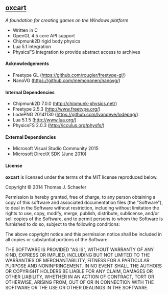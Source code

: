 ## [oxcart](https://github.com/schaetj/oxcart/) 

*A foundation for creating games on the Windows platform*

  * Written in C
  * OpenGL 4.5 core API support
  * Chipmunk2D rigid body physics
  * Lua 5.1 integration
  * PhysicsFS integration to provide abstract access to archives

#### Acknowledgements

  * Freetype GL (https://github.com/rougier/freetype-gl/)
  * NanoVG (https://github.com/memononen/nanovg/)

#### Internal Dependencies

  * Chipmunk2D 7.0.0 (http://chipmunk-physics.net/)
  * Freetype 2.5.3 (http://www.freetype.org/)
  * LodePNG 20141130 (https://github.com/lvandeve/lodepng/)
  * Lua 5.1.5 (http://www.lua.org/)
  * PhysicsFS 2.0.3 (http://icculus.org/physfs/)

#### External Dependencies

  * Microsoft Visual Studio Community 2015
  * Microsoft DirectX SDK (June 2010)

#### License

**oxcart** is licensed under the terms of the MIT license reproduced below.

Copyright © 2014 Thomas J. Schaefer

Permission is hereby granted, free of charge, to any person obtaining a copy of 
this software and associated documentation files (the "Software"), to deal in 
the Software without restriction, including without limitation the rights to 
use, copy, modify, merge, publish, distribute, sublicense, and/or sell copies of
the Software, and to permit persons to whom the Software is furnished to do so,
subject to the following conditions:

The above copyright notice and this permission notice shall be included in all
copies or substantial portions of the Software.

THE SOFTWARE IS PROVIDED "AS IS", WITHOUT WARRANTY OF ANY KIND, EXPRESS OR 
IMPLIED, INCLUDING BUT NOT LIMITED TO THE WARRANTIES OF MERCHANTABILITY, FITNESS
FOR A PARTICULAR PURPOSE AND NONINFRINGEMENT. IN NO EVENT SHALL THE AUTHORS OR 
COPYRIGHT HOLDERS BE LIABLE FOR ANY CLAIM, DAMAGES OR OTHER LIABILITY, WHETHER 
IN AN ACTION OF CONTRACT, TORT OR OTHERWISE, ARISING FROM, OUT OF OR IN 
CONNECTION WITH THE SOFTWARE OR THE USE OR OTHER DEALINGS IN THE SOFTWARE.
